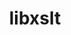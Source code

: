 ---
title: "libxslt"
layout: cache
categories: [package, develop]
meta: {"compilers": ["gcc@11.1.0", "gcc@11.4.0"], "num_specs": 16, "num_specs_by_stack": {"data-vis-sdk": 7, "e4s": 7, "hep": 9, "root": 16}, "oss": ["ubuntu20.04", "ubuntu22.04"], "platforms": ["linux"], "stacks": ["data-vis-sdk", "e4s", "hep", "root"], "targets": ["x86_64_v3"], "versions": ["1.1.42"]}
spec_details: [{"compiler": "gcc@11.4.0", "hash": "2bwjzkjo52bxvlglmu7wu2p5fntzwe6l", "os": "ubuntu22.04", "platform": "linux", "size": "-", "stacks": ["e4s", "hep", "root"], "target": "x86_64_v3", "variants": ["build_system=autotools", "+crypto", "~python"], "versions": ["1.1.42"]}, {"compiler": "gcc@11.4.0", "hash": "2ji6esh2vdln5uu6aalfy7bv6mfrxdyu", "os": "ubuntu22.04", "platform": "linux", "size": "-", "stacks": ["hep", "root"], "target": "x86_64_v3", "variants": ["build_system=autotools", "+crypto", "~python"], "versions": ["1.1.42"]}, {"compiler": "gcc@11.4.0", "hash": "2xsqbaazh2f7kkiavzpkzz3cwtbiolud", "os": "ubuntu22.04", "platform": "linux", "size": "-", "stacks": ["e4s", "hep", "root"], "target": "x86_64_v3", "variants": ["build_system=autotools", "+crypto", "~python"], "versions": ["1.1.42"]}, {"compiler": "gcc@11.4.0", "hash": "3pip7clegfirrjikpiktwdrawphqumj5", "os": "ubuntu22.04", "platform": "linux", "size": "-", "stacks": ["e4s", "hep", "root"], "target": "x86_64_v3", "variants": ["build_system=autotools", "+crypto", "~python"], "versions": ["1.1.42"]}, {"compiler": "gcc@11.1.0", "hash": "4qplvufrztfpfbaeniq4fduqhwfyaxf3", "os": "ubuntu20.04", "platform": "linux", "size": "-", "stacks": ["data-vis-sdk", "root"], "target": "x86_64_v3", "variants": ["build_system=autotools", "+crypto", "~python"], "versions": ["1.1.42"]}, {"compiler": "gcc@11.4.0", "hash": "a2a5el3tpc5m3v2ddt47qpfo6vtvaunp", "os": "ubuntu22.04", "platform": "linux", "size": "-", "stacks": ["e4s", "hep", "root"], "target": "x86_64_v3", "variants": ["build_system=autotools", "+crypto", "~python"], "versions": ["1.1.42"]}, {"compiler": "gcc@11.1.0", "hash": "c3kquolauswhluxx42uuqghrdfnqnhfb", "os": "ubuntu20.04", "platform": "linux", "size": "-", "stacks": ["data-vis-sdk", "root"], "target": "x86_64_v3", "variants": ["build_system=autotools", "+crypto", "~python"], "versions": ["1.1.42"]}, {"compiler": "gcc@11.1.0", "hash": "dh4asphhgzoysmgh23kqwxexlq7rhdqr", "os": "ubuntu20.04", "platform": "linux", "size": "-", "stacks": ["data-vis-sdk", "root"], "target": "x86_64_v3", "variants": ["build_system=autotools", "+crypto", "~python"], "versions": ["1.1.42"]}, {"compiler": "gcc@11.4.0", "hash": "hcvojazxjznc7yxsgne5idd53nvawu6b", "os": "ubuntu22.04", "platform": "linux", "size": "-", "stacks": ["e4s", "hep", "root"], "target": "x86_64_v3", "variants": ["build_system=autotools", "+crypto", "~python"], "versions": ["1.1.42"]}, {"compiler": "gcc@11.1.0", "hash": "jpc74f4c3zmy535meydiyqgbthatwyh4", "os": "ubuntu20.04", "platform": "linux", "size": "-", "stacks": ["data-vis-sdk", "root"], "target": "x86_64_v3", "variants": ["build_system=autotools", "+crypto", "~python"], "versions": ["1.1.42"]}, {"compiler": "gcc@11.1.0", "hash": "ljsquxuqmircvfbgs6cgtcicaygg3bni", "os": "ubuntu20.04", "platform": "linux", "size": "-", "stacks": ["data-vis-sdk", "root"], "target": "x86_64_v3", "variants": ["build_system=autotools", "+crypto", "~python"], "versions": ["1.1.42"]}, {"compiler": "gcc@11.4.0", "hash": "ttnrmgw2irneatbob7ji3b5f2mge7mvg", "os": "ubuntu22.04", "platform": "linux", "size": "-", "stacks": ["e4s", "hep", "root"], "target": "x86_64_v3", "variants": ["build_system=autotools", "+crypto", "~python"], "versions": ["1.1.42"]}, {"compiler": "gcc@11.1.0", "hash": "vpracxnh7logjdm5jng3pc3gjrntju4y", "os": "ubuntu20.04", "platform": "linux", "size": "-", "stacks": ["data-vis-sdk", "root"], "target": "x86_64_v3", "variants": ["build_system=autotools", "+crypto", "~python"], "versions": ["1.1.42"]}, {"compiler": "gcc@11.4.0", "hash": "wlish65q2cuambimsykgobih77bibuix", "os": "ubuntu22.04", "platform": "linux", "size": "-", "stacks": ["hep", "root"], "target": "x86_64_v3", "variants": ["build_system=autotools", "+crypto", "~python"], "versions": ["1.1.42"]}, {"compiler": "gcc@11.4.0", "hash": "wps73x4rc6xcibm5spzabat65zkwltab", "os": "ubuntu22.04", "platform": "linux", "size": "-", "stacks": ["e4s", "hep", "root"], "target": "x86_64_v3", "variants": ["build_system=autotools", "+crypto", "~python"], "versions": ["1.1.42"]}, {"compiler": "gcc@11.1.0", "hash": "xlu7qq23an3qckq7rhdudbuntiotpekr", "os": "ubuntu20.04", "platform": "linux", "size": "-", "stacks": ["data-vis-sdk", "root"], "target": "x86_64_v3", "variants": ["build_system=autotools", "+crypto", "~python"], "versions": ["1.1.42"]}]
---